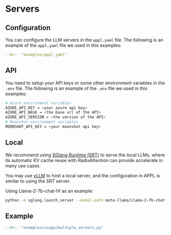 # Servers

## Configuration

You can configure the LLM servers in the `appl.yaml` file. The following is an example of the `appl.yaml` file we used in this examples:

```yaml linenums="1" title="appl.yaml (example)"
--8<-- "examples/appl.yaml"
```

## API

You need to setup your API keys or some other environment variables in the `.env` file.
The following is an example of the `.env` file we used in this examples:

```bash title=".env"
# Azure environment variables
AZURE_API_KEY = <your azure api key>
AZURE_API_BASE = <the base url of the API>
AZURE_API_VERSION = <the version of the API>
# Moonshot environment variables
MOONSHOT_API_KEY = <your moonshot api key>
```

## Local
We recommend using [SGlang Runtime (SRT)](https://github.com/sgl-project/sglang?tab=readme-ov-file#backend-sglang-runtime-srt) to serve the local LLMs, where its automatic KV cache reuse with RadixAttention can provide accelerate in many use cases.

You may use [vLLM](https://github.com/vllm-project/vllm) to host a local server, and the configuration in APPL is similar to using the SRT server.

Using Llama-2-7b-chat-hf as an example:
```bash
python -m sglang.launch_server --model-path meta-llama/Llama-2-7b-chat-hf --port 30000
```

## Example
```python linenums="1"
--8<-- "examples/usage/multiple_servers.py"
```